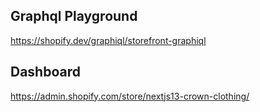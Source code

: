 ## Graphql Playground

https://shopify.dev/graphiql/storefront-graphiql

## Dashboard

https://admin.shopify.com/store/nextjs13-crown-clothing/
